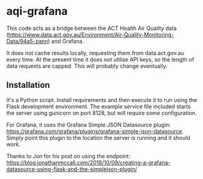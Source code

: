 # aqi-grafana

This code acts as a bridge between the ACT Health Air Quality data (https://www.data.act.gov.au/Environment/Air-Quality-Monitoring-Data/94a5-zqnn) and Grafana.

It does not cache results locally, requesting them from data.act.gov.au every time. At the present time it does not 
utilise API keys, so the length of data requests are capped. This will probably change eventually.

## Installation
It's a Python script. Install requirements and then execute it to run using the Flask development environment. 
The example service file included starts the server using gunicorn on port 8128, but will require some configuration. 

For Grafana, it uses the Grafana Simple JSON Datasource plugin: https://grafana.com/grafana/plugins/grafana-simple-json-datasource. 
Simply point this plugin to the location the server is running and it should work. 

Thanks to Jon for his post on using the endpoint: https://blog.jonathanmccall.com/2018/10/09/creating-a-grafana-datasource-using-flask-and-the-simplejson-plugin/